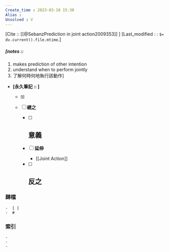 ```yaml
---
Create_time : 2023-03-10 15:30
Alias : 
Unsolved : V
---
```

[Cite :: [[@SebanzPrediction in joint action2009353]] ]
[Last_modified : : `$= dv.current().file.mtime`.]
##### [notes ::  
1. makes prediction of other intention
2. understand when to perform jointly
3. 了解何時何地執行該動作]

- **[永久筆記 :: ]**
	
	- [x]
	
	- [ ] **總之**
		
		- [ ] **意義**
			-
		
		- [ ] **延伸**
			- [[Joint Action]]
		
		- [ ] **反之**
			-
		


### 歸檔 
	-  [ ]
	-  #

### 索引
	-
	-
	-
	
